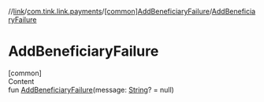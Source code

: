 //[link](../../index.md)/[com.tink.link.payments](../index.md)/[[common]AddBeneficiaryFailure](index.md)/[AddBeneficiaryFailure](-add-beneficiary-failure.md)



# AddBeneficiaryFailure  
[common]  
Content  
fun [AddBeneficiaryFailure](-add-beneficiary-failure.md)(message: [String](https://kotlinlang.org/api/latest/jvm/stdlib/kotlin/-string/index.html)? = null)  



